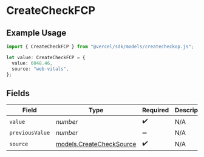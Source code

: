 # CreateCheckFCP

## Example Usage

```typescript
import { CreateCheckFCP } from "@vercel/sdk/models/createcheckop.js";

let value: CreateCheckFCP = {
  value: 6048.46,
  source: "web-vitals",
};
```

## Fields

| Field                                                      | Type                                                       | Required                                                   | Description                                                |
| ---------------------------------------------------------- | ---------------------------------------------------------- | ---------------------------------------------------------- | ---------------------------------------------------------- |
| `value`                                                    | *number*                                                   | :heavy_check_mark:                                         | N/A                                                        |
| `previousValue`                                            | *number*                                                   | :heavy_minus_sign:                                         | N/A                                                        |
| `source`                                                   | [models.CreateCheckSource](../models/createchecksource.md) | :heavy_check_mark:                                         | N/A                                                        |